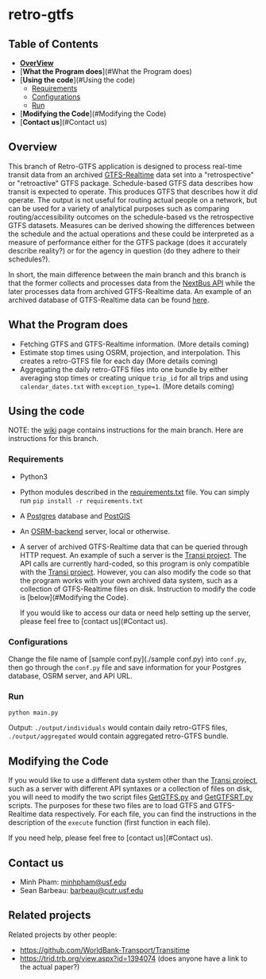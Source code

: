 # retro-gtfs

## Table of Contents
- [**OverView**](#Overview)
- [**What the Program does**](#What the Program does)
- [**Using the code**](#Using the code)
  - [Requirements](#Requirements)
  - [Configurations](#Configurations)
  - [Run](#Run)
- [**Modifying the Code**](#Modifying the Code)
- [**Contact us**](#Contact us)

## Overview

This branch of Retro-GTFS application is designed to process real-time transit data from an archived [GTFS-Realtime](https://developers.google.com/transit/gtfs-realtime/) data set into a "retrospective" or "retroactive" GTFS package. Schedule-based GTFS data describes how transit is expected to operate. This produces GTFS that describes how it *did* operate. The output is not useful for routing actual people on a network, but can be used for a variety of analytical purposes such as comparing routing/accessibility outcomes on the schedule-based vs the retrospective GTFS datasets. Measures can be derived showing the differences between the schedule and the actual operations and these could be interpreted as a measure of performance either for the GTFS package (does it accurately describe reality?) or for the agency in question (do they adhere to their schedules?).

In short, the main difference between the main branch and this branch is that the former collects and processes data from the [NextBus API](https://www.nextbus.com/xmlFeedDocs/NextBusXMLFeed.pdf) while the later processes data from archived GTFS-Realtime data. An example of an archived database of GTFS-Realtime data can be found [here](TBD).

## What the Program does

- Fetching GTFS and GTFS-Realtime information. (More details coming)
- Estimate stop times using OSRM, projection, and interpolation. This creates a retro-GTFS file for each day (More details coming)
- Aggregating the daily retro-GTFS files into one bundle by either averaging stop times or creating unique `trip_id` for all trips and using `calendar_dates.txt` with `exception_type=1`. (More details coming)

## Using the code

NOTE: the [wiki](https://github.com/SAUSy-Lab/retro-gtfs/wiki) page contains instructions for the main branch. Here are instructions  for this branch.

### Requirements

- Python3

- Python modules described in the [requirements.txt](./requirement.txt) file. You can simply run `pip install -r requirements.txt`

- A [Postgres](https://www.postgresql.org/) database and [PostGIS](https://postgis.net/install/)

- An [OSRM-backend](https://github.com/Project-OSRM/osrm-backend) server, local or otherwise.

- A server of archived GTFS-Realtime data that can be queried through HTTP request. An example of such a server is the [Transi project](https://gitlab.com/cutr-at-usf/transi/getting-started). The API calls are currently hard-coded, so this program is only compatible with the [Transi project](https://gitlab.com/cutr-at-usf/transi/getting-started). However, you can also modify the code so that the program works with your own archived data system, such as a collection of GTFS-Realtime files on disk. Instruction to modify the code is [below](#Modifying the Code).

  If you would like to access our data or need help setting up the server, please feel free to [contact us](#Contact us).

### Configurations

Change the file name of [sample conf.py](./sample conf.py) into `conf.py`, then go through the `conf.py` file and save information for your Postgres database, OSRM server, and API URL.

### Run

`python main.py`

Output: `./output/individuals` would contain daily retro-GTFS files, `./output/aggregated` would contain aggregated retro-GTFS bundle.

## Modifying the Code

If you would like to use a different data system other than the [Transi project](https://gitlab.com/cutr-at-usf/transi/getting-started), such as a server with different API syntaxes or a collection of files on disk, you will need to modify the two script files [GetGTFS.py](./GetGTFS.py) and [GetGTFSRT.py](./GetGTFSRT.py) scripts. The purposes for these two files are to load GTFS and GTFS-Realtime data respectively. For each file, you can find the instructions in the description of the `execute` function (first function in each file).

If you need help, please feel free to [contact us](#Contact us).

## Contact us

- Minh Pham: minhpham@usf.edu
- Sean Barbeau: barbeau@cutr.usf.edu


## Related projects

Related projects by other people:
* https://github.com/WorldBank-Transport/Transitime
* https://trid.trb.org/view.aspx?id=1394074 (does anyone have a link to the actual paper?)
